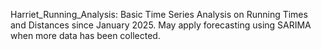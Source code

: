 Harriet_Running_Analysis: Basic Time Series Analysis on Running Times and Distances since January 2025. May apply forecasting using SARIMA when more data has been collected.
